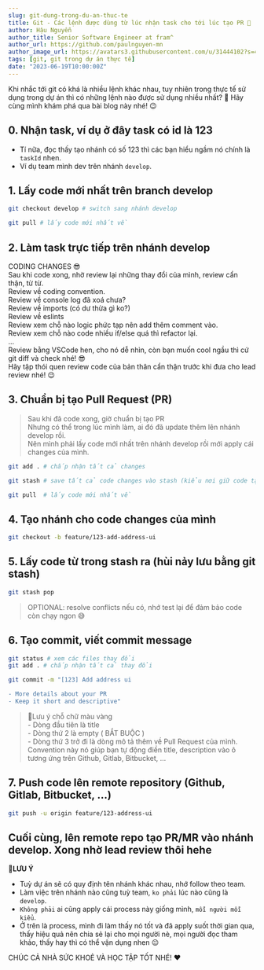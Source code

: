 ```yaml
---
slug: git-dung-trong-du-an-thuc-te
title: Git - Các lệnh được dùng từ lúc nhận task cho tới lúc tạo PR 🎉
author: Hậu Nguyễn
author_title: Senior Software Engineer at fram^
author_url: https://github.com/paulnguyen-mn
author_image_url: https://avatars3.githubusercontent.com/u/31444102?s=400&u=c545a527aa31843e1361462e410c0f51863e8e26&v=4
tags: [git, git trong dự án thực tế]
date: "2023-06-19T10:00:00Z"
---
```


Khi nhắc tới git có khá là nhiều lệnh khác nhau, tuy nhiên trong thực tế sử dụng trong dự án thì có những lệnh nào được sử dụng nhiều nhất? 🤔 Hãy cùng mình khám phá qua bài blog này nhé! 😉

<!-- truncate-->

## 0. Nhận task, ví dụ ở đây task có id là 123

- Tí nữa, đọc thấy tạo nhánh có số 123 thì các bạn hiểu ngầm nó chính là `taskId` nhen.
- Ví dụ team mình dev trên nhánh `develop`.

## 1. Lấy code mới nhất trên branch develop

```sh
git checkout develop # switch sang nhánh develop

git pull # lấy code mới nhất về
```

## 2. Làm task trực tiếp trên nhánh develop

CODING CHANGES 😎
<br />Sau khi code xong, nhờ review lại những thay đổi của mình, review cẩn thận, từ từ.
<br />Review về coding convention.
<br />Review về console log đã xoá chưa?
<br />Review về imports (có dư thừa gì ko?)
<br />Review về eslints
<br />Review xem chỗ nào logic phức tạp nên add thêm comment vào.
<br />Review xem chỗ nào code nhiều if/else quá thì refactor lại.
<br />...
<br />Review bằng VSCode hen, cho nó dễ nhìn, còn bạn muốn cool ngầu thì cứ git diff và check nhé! 😎
<br />Hãy tập thói quen review code của bản thân cẩn thận trước khi đưa cho lead review nhé! 😉

## 3. Chuẩn bị tạo Pull Request (PR)

> Sau khi đã code xong, giờ chuẩn bị tạo PR
> <br />Nhưng có thể trong lúc mình làm, ai đó đã update thêm lên nhánh develop rồi.
> <br />Nên mình phải lấy code mới nhất trên nhánh develop rồi mới apply cái changes của mình.

```sh
git add . # chấp nhận tất cả changes

git stash # save tất cả code changes vào stash (kiểu nơi giữ code tạm)

git pull  # lấy code mới nhất về
```

## 4. Tạo nhánh cho code changes của mình

```sh
git checkout -b feature/123-add-address-ui
```

## 5. Lấy code từ trong stash ra (hùi nảy lưu bằng git stash)

```sh
git stash pop
```

> OPTIONAL: resolve conflicts nếu có, nhớ test lại để đảm bảo code còn chạy ngon 😅

## 6. Tạo commit, viết commit message

```sh
git status # xem các files thay đổi
git add . # chấp nhận tất cả thay đổi

git commit -m "[123] Add address ui

- More details about your PR
- Keep it short and descriptive"
```

> 📝Lưu ý chỗ chữ màu vàng
> <br/> - Dòng đầu tiên là title
> <br/> - Dòng thứ 2 là empty ( BẮT BUỘC )
> <br/> - Dòng thứ 3 trở đi là dòng mô tả thêm về Pull Request của mình.
> <br/> Convention này nó giúp bạn tự động điền title, description vào ô tương ứng trên Github, Gitlab, Bitbucket, ...

## 7. Push code lên remote repository (Github, Gitlab, Bitbucket, ...)

```sh
git push -u origin feature/123-address-ui
```

## Cuối cùng, lên remote repo tạo PR/MR vào nhánh develop. Xong nhờ lead review thôi hehe

**📝LƯU Ý**

- Tuỳ dự án sẽ có quy định tên nhánh khác nhau, nhớ follow theo team.
- Làm việc trên nhánh nào cũng tuỳ team, `ko phải` lúc nào cũng là `develop`.
- `Không phải` ai cũng apply cái process này giống mình, `mỗi người mỗi kiểu`.
- Ở trên là process, mình đi làm thấy nó tốt và đã apply suốt thời gian qua, thấy hiệu quả nên chia sẻ lại cho mọi người nè, mọi người đọc tham khảo, thấy hay thì có thể vận dụng nhen 😉

CHÚC CẢ NHÀ SỨC KHOẺ VÀ HỌC TẬP TỐT NHÉ! ❤️
